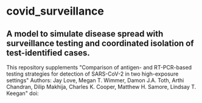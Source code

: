 # covid_surveillance
## A model to simulate disease spread with surveillance testing and coordinated isolation of test-identified cases.

This repository supplements "Comparison of antigen- and RT-PCR-based testing strategies for detection of SARS-CoV-2 in two high-exposure settings"
Authors: Jay Love, Megan T. Wimmer, Damon J.A. Toth, Arthi Chandran, Dilip Makhija, Charles K. Cooper, Matthew H. Samore, Lindsay T. Keegan"
doi: